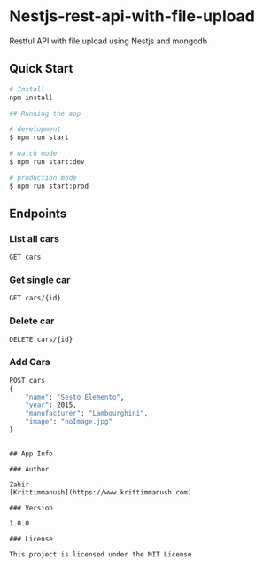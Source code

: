# Nestjs-rest-api-with-file-upload
Restful API with file upload using Nestjs and mongodb

## Quick Start

``` bash
# Install 
npm install

## Running the app

# development
$ npm run start

# watch mode
$ npm run start:dev

# production mode
$ npm run start:prod

```

## Endpoints

### List all cars
``` bash
GET cars
```
### Get single car
``` bash
GET cars/{id}
```

### Delete car
``` bash
DELETE cars/{id}
```

### Add Cars
``` bash
POST cars
{
	"name": "Sesto Elemento",
	"year": 2015,
    "manufacturer": "Lambourghini",
    "image": "noImage.jpg"
}
```


```

## App Info

### Author

Zahir
[Krittimmanush](https://www.krittimmanush.com)

### Version

1.0.0

### License

This project is licensed under the MIT License